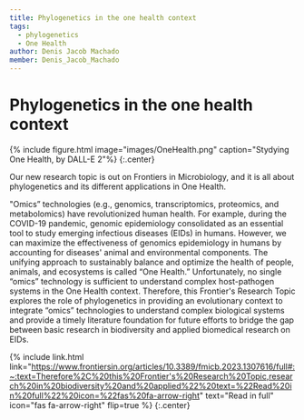 ```yaml
---
title: Phylogenetics in the one health context
tags:
  - phylogenetics
  - One Health
author: Denis Jacob Machado
member: Denis_Jacob_Machado
---
```


# Phylogenetics in the one health context

{% include figure.html image="images/OneHealth.png" caption="Stydying One Health, by DALL-E 2"%}
{:.center}

Our new research topic is out on Frontiers in Microbiology, and it is all about phylogenetics and its different applications in One Health.

"Omics” technologies (e.g., genomics, transcriptomics, proteomics, and metabolomics) have revolutionized human health. For example, during the COVID-19 pandemic, genomic epidemiology consolidated as an essential tool to study emerging infectious diseases (EIDs) in humans. However, we can maximize the effectiveness of genomics epidemiology in humans by accounting for diseases' animal and environmental components. The unifying approach to sustainably balance and optimize the health of people, animals, and ecosystems is called “One Health.” Unfortunately, no single “omics” technology is sufficient to understand complex host-pathogen systems in the One Health context. Therefore, this Frontier's Research Topic explores the role of phylogenetics in providing an evolutionary context to integrate “omics” technologies to understand complex biological systems and provide a timely literature foundation for future efforts to bridge the gap between basic research in biodiversity and applied biomedical research on EIDs.

{% include link.html link="https://www.frontiersin.org/articles/10.3389/fmicb.2023.1307616/full#:~:text=Therefore%2C%20this%20Frontier's%20Research%20Topic,research%20in%20biodiversity%20and%20applied%22%20text=%22Read%20in%20full%22%20icon=%22fas%20fa-arrow-right" text="Read in full" icon="fas fa-arrow-right" flip=true %}
{:.center}